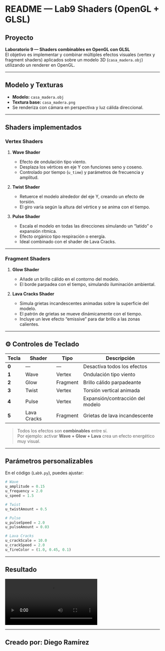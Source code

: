 # README — Lab9 Shaders (OpenGL + GLSL)

## Proyecto
**Laboratorio 9 — Shaders combinables en OpenGL con GLSL**  
El objetivo es implementar y combinar múltiples efectos visuales (vertex y fragment shaders) aplicados sobre un modelo 3D (`casa_madera.obj`) utilizando un renderer en OpenGL.

---

## Modelo y Texturas
- **Modelo:** `casa_madera.obj`  
- **Textura base:** `casa_madera.png`  
- Se renderiza con cámara en perspectiva y luz cálida direccional.  

---

## Shaders implementados

### Vertex Shaders
1. **Wave Shader**   
   - Efecto de ondulación tipo viento.  
   - Desplaza los vértices en eje Y con funciones seno y coseno.  
   - Controlado por tiempo (`u_time`) y parámetros de frecuencia y amplitud.

2. **Twist Shader** 
   - Retuerce el modelo alrededor del eje Y, creando un efecto de torsión.  
   - El giro varía según la altura del vértice y se anima con el tiempo.  

3. **Pulse Shader**  
   - Escala el modelo en todas las direcciones simulando un “latido” o expansión rítmica.  
   - Efecto orgánico tipo respiración o energía.  
   - Ideal combinado con el shader de Lava Cracks.  

---

### Fragment Shaders
1. **Glow Shader**  
   - Añade un brillo cálido en el contorno del modelo.  
   - El borde parpadea con el tiempo, simulando iluminación ambiental.  

2. **Lava Cracks Shader**  
   - Simula grietas incandescentes animadas sobre la superficie del modelo.  
   - El patrón de grietas se mueve dinámicamente con el tiempo.  
   - Incluye un leve efecto “emissive” para dar brillo a las zonas calientes.  

---

## ⚙️ Controles de Teclado
| Tecla | Shader | Tipo | Descripción |
|-------|---------|------|--------------|
| **0** | — | — | Desactiva todos los efectos |
| **1** | Wave | Vertex | Ondulación tipo viento |
| **2** | Glow | Fragment | Brillo cálido parpadeante |
| **3** | Twist | Vertex | Torsión vertical animada |
| **4** | Pulse | Vertex | Expansión/contracción del modelo |
| **5** | Lava Cracks | Fragment | Grietas de lava incandescente |

> Todos los efectos son **combinables** entre sí.  
> Por ejemplo: activar **Wave + Glow + Lava** crea un efecto energético muy visual.

---

## Parámetros personalizables
En el código (`Lab9.py`), puedes ajustar:
```python
# Wave
u_amplitude = 0.15
u_frequency = 2.0
u_speed = 1.5

# Twist
u_twistAmount = 0.5

# Pulse
u_pulseSpeed = 2.0
u_pulseAmount = 0.03

# Lava Cracks
u_crackScale = 10.0
u_crackSpeed = 2.0
u_fireColor = (1.0, 0.45, 0.1)
```

---

## Resultado

![Demostración](lab9.mp4)

---

## Creado por: Diego Ramírez  

